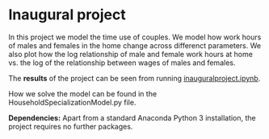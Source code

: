 # Inaugural project

In this project we model the time use of couples. We model how work hours of males and females in the home change across differenct parameters.  We also plot how the log relationship of male and female work hours at home vs. the log of the relationship between wages of males and females.

The **results** of the project can be seen from running [inauguralproject.ipynb](inauguralproject.ipynb).

How we solve the model can be found in the HouseholdSpecializationModel.py file. 

**Dependencies:** Apart from a standard Anaconda Python 3 installation, the project requires no further packages.